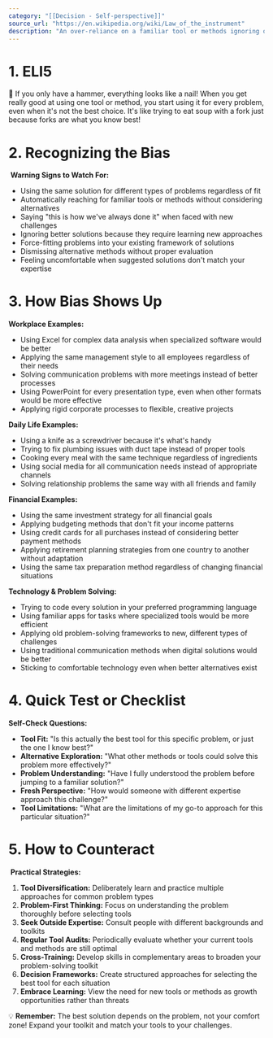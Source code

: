 ```yaml
---
category: "[[Decision - Self-perspective]]"
source_url: "https://en.wikipedia.org/wiki/Law_of_the_instrument"
description: "An over-reliance on a familiar tool or methods ignoring or under-valuing alternative approaches"
---
```


# 1. ELI5

🔧 If you only have a hammer, everything looks like a nail! When you get really good at using one tool or method, you start using it for every problem, even when it's not the best choice. It's like trying to eat soup with a fork just because forks are what you know best!

# 2. Recognizing the Bias

️ **Warning Signs to Watch For:**

- Using the same solution for different types of problems regardless of fit
- Automatically reaching for familiar tools or methods without considering alternatives
- Saying "this is how we've always done it" when faced with new challenges
- Ignoring better solutions because they require learning new approaches
- Force-fitting problems into your existing framework of solutions
- Dismissing alternative methods without proper evaluation
- Feeling uncomfortable when suggested solutions don't match your expertise

# 3. How Bias Shows Up

**Workplace Examples:**
- Using Excel for complex data analysis when specialized software would be better
- Applying the same management style to all employees regardless of their needs
- Solving communication problems with more meetings instead of better processes
- Using PowerPoint for every presentation type, even when other formats would be more effective
- Applying rigid corporate processes to flexible, creative projects

**Daily Life Examples:**
- Using a knife as a screwdriver because it's what's handy
- Trying to fix plumbing issues with duct tape instead of proper tools
- Cooking every meal with the same technique regardless of ingredients
- Using social media for all communication needs instead of appropriate channels
- Solving relationship problems the same way with all friends and family

**Financial Examples:**
- Using the same investment strategy for all financial goals
- Applying budgeting methods that don't fit your income patterns
- Using credit cards for all purchases instead of considering better payment methods
- Applying retirement planning strategies from one country to another without adaptation
- Using the same tax preparation method regardless of changing financial situations

**Technology & Problem Solving:**
- Trying to code every solution in your preferred programming language
- Using familiar apps for tasks where specialized tools would be more efficient
- Applying old problem-solving frameworks to new, different types of challenges
- Using traditional communication methods when digital solutions would be better
- Sticking to comfortable technology even when better alternatives exist

# 4. Quick Test or Checklist

 **Self-Check Questions:**

- **Tool Fit:** "Is this actually the best tool for this specific problem, or just the one I know best?"
- **Alternative Exploration:** "What other methods or tools could solve this problem more effectively?"
- **Problem Understanding:** "Have I fully understood the problem before jumping to a familiar solution?"
- **Fresh Perspective:** "How would someone with different expertise approach this challenge?"
- **Tool Limitations:** "What are the limitations of my go-to approach for this particular situation?"

# 5. How to Counteract

️ **Practical Strategies:**

1. **Tool Diversification:** Deliberately learn and practice multiple approaches for common problem types
2. **Problem-First Thinking:** Focus on understanding the problem thoroughly before selecting tools
3. **Seek Outside Expertise:** Consult people with different backgrounds and toolkits
4. **Regular Tool Audits:** Periodically evaluate whether your current tools and methods are still optimal
5. **Cross-Training:** Develop skills in complementary areas to broaden your problem-solving toolkit
6. **Decision Frameworks:** Create structured approaches for selecting the best tool for each situation
7. **Embrace Learning:** View the need for new tools or methods as growth opportunities rather than threats

💡 **Remember:** The best solution depends on the problem, not your comfort zone! Expand your toolkit and match your tools to your challenges.
